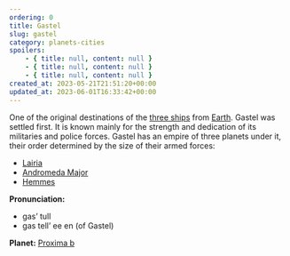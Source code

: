 ```yaml
---
ordering: 0
title: Gastel
slug: gastel
category: planets-cities
spoilers:
    - { title: null, content: null }
    - { title: null, content: null }
    - { title: null, content: null }
created_at: 2023-05-21T21:51:20+00:00
updated_at: 2023-06-01T16:33:42+00:00
---
```

One of the original destinations of the [three ships](/category/culture-history/three-ships) from [Earth](/category/culture-history/earth). Gastel was settled first. It is known mainly for the strength and dedication of its militaries and police forces. Gastel has an empire of three planets under it, their order determined by the size of their armed forces:

- [Lairia](/category/planets-cities/lairia)
- [Andromeda Major](/category/planets-cities/andromeda-major)
- [Hemmes](/category/planets-cities/hemmes)

**Pronunciation:**
- gas’ tull
- gas tell’ ee en (of Gastel)

**Planet:**
[Proxima b](https://en.wikipedia.org/wiki/Proxima_Centauri_b)